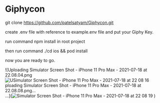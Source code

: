 # Giphycon
git clone https://github.com/patelsatyam/Giphycon.git

create .env file with reference to example.env file and put your Giphy Key.

run command npm install in root project

then run command ./cd ios && pod install

now you are ready to go.
 
![Uploading Simulator Screen Shot - iPhone 11 Pro Max - 2021-07-18 at 22.08.04.png![U![Simulator Screen Shot - iPhone 11 Pro Max - 2021-07-18 at 22 08 16](https://user-images.githubusercontent.com/34741668/126075975-8572abb6-6e73-4a35-9c1d-833ef54a0c20.png)
ploading Simulator Screen Shot - iPhone 11 Pro Max - 2021-07-18 at 22.08.08.png…]()
…](![Simulator Screen Shot - iPhone 11 Pro Max - 2021-07-18 at 22 08 19](https://user-images.githubusercontent.com/34741668/126075980-6214c4a4-5047-4ae4-9b76-8361884f9398.png)
)
